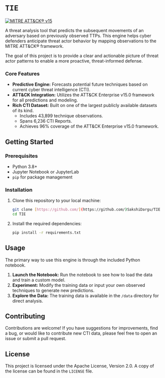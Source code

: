 # `TIE`

[![MITRE ATT&CK® v15](https://img.shields.io/badge/MITRE%20ATT%26CK®-v15-red)](https://attack.mitre.org/versions/v15/)

A threat analysis tool that predicts the subsequent movements of an adversary based on previously observed TTPs. This engine helps cyber defenders anticipate threat actor behavior by mapping observations to the MITRE ATT&CK® framework.

The goal of this project is to provide a clear and actionable picture of threat actor patterns to enable a more proactive, threat-informed defense.

### Core Features

* **Predictive Engine:** Forecasts potential future techniques based on current cyber threat intelligence (CTI).
* **ATT&CK Integration:** Utilizes the ATT&CK Enterprise v15.0 framework for all predictions and modeling.
* **Rich CTI Dataset:** Built on one of the largest publicly available datasets of its kind.
    * Includes 43,899 technique observations.
    * Spans 6,236 CTI Reports.
    * Achieves 96% coverage of the ATT&CK Enterprise v15.0 framework.

## Getting Started

### Prerequisites

* Python 3.8+
* Jupyter Notebook or JupyterLab
* `pip` for package management

### Installation

1.  Clone this repository to your local machine:
    ```bash
    git clone [https://github.com/](https://github.com/)SakshiDargu/TIE.git
    cd TIE
    ```
2.  Install the required dependencies:
    ```bash
    pip install -r requirements.txt
    ```

## Usage

The primary way to use this engine is through the included Python notebook.

1.  **Launch the Notebook:** Run the notebook to see how to load the data and train a custom model.
2.  **Experiment:** Modify the training data or input your own observed techniques to generate new predictions.
3.  **Explore the Data:** The training data is available in the `/data` directory for direct analysis.

## Contributing

Contributions are welcome! If you have suggestions for improvements, find a bug, or would like to contribute new CTI data, please feel free to open an issue or submit a pull request.


## License

This project is licensed under the Apache License, Version 2.0. A copy of the license can be found in the `LICENSE` file.
